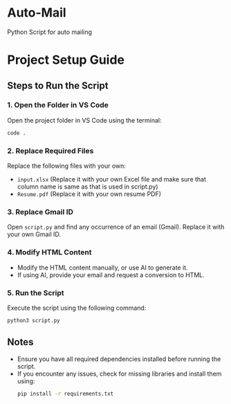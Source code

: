 # Auto-Mail
Python Script for auto mailing
# Project Setup Guide

## Steps to Run the Script

### 1. Open the Folder in VS Code
Open the project folder in VS Code using the terminal:
```bash
code .
```

### 2. Replace Required Files
Replace the following files with your own:
- `input.xlsx` (Replace it with your own Excel file and make sure that column name is same as that is used in script.py)
- `Resume.pdf` (Replace it with your own resume PDF)

### 3. Replace Gmail ID
Open `script.py` and find any occurrence of an email (Gmail). Replace it with your own Gmail ID.

### 4. Modify HTML Content
- Modify the HTML content manually, or use AI to generate it.
- If using AI, provide your email and request a conversion to HTML.

### 5. Run the Script
Execute the script using the following command:
```bash
python3 script.py
```

## Notes
- Ensure you have all required dependencies installed before running the script.
- If you encounter any issues, check for missing libraries and install them using:
  ```bash
  pip install -r requirements.txt
  ```

